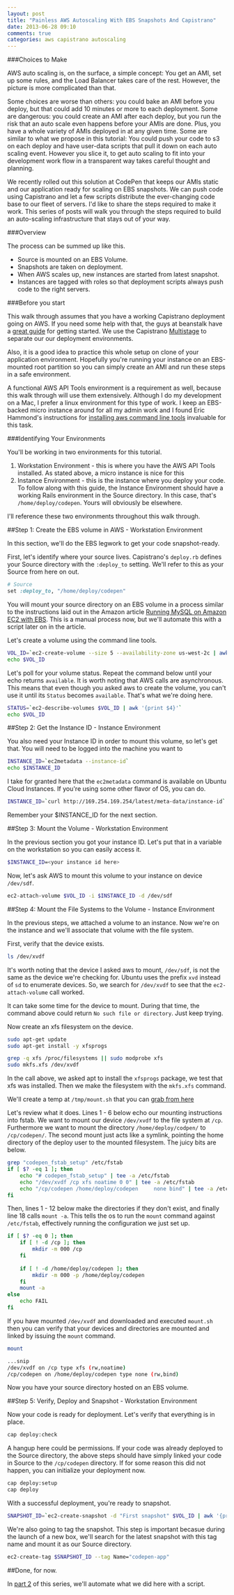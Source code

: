 ```yaml
---
layout: post
title: "Painless AWS Autoscaling With EBS Snapshots And Capistrano"
date: 2013-06-28 09:10
comments: true
categories: aws capistrano autoscaling
---
```


###Choices to Make

AWS auto scaling is, on the surface, a simple concept: You get an AMI, set up some rules, and the Load Balancer takes care of the rest.  However, the picture is more complicated than that.  

Some choices are worse than others: you could bake an AMI before you deploy, but that could add 10 minutes or more to each deployment.  Some are dangerous: you could create an AMI after each deploy, but you run the risk that an auto scale even happens before your AMIs are done.  Plus, you have a whole variety of AMIs deployed in at any given time.  Some are similar to what we propose in this tutorial: You could push your code to s3 on each deploy and have user-data scripts that pull it down on each auto scaling event.  However you slice it, to get auto scaling to fit into your development work flow in a transparent way takes careful thought and planning.  

We recently rolled out this solution at CodePen that keeps our AMIs static and our application ready for scaling on EBS snapshots.  We can push code using Capistrano and let a few scripts distribute the ever-changing code base to our fleet of servers. I'd like to share the steps required to make it work.  This series of posts will walk you through the steps required to build an auto-scaling infrastructure that stays out of your way.  

###Overview

The process can be summed up like this.

* Source is mounted on an EBS Volume.
* Snapshots are taken on deployment.
* When AWS scales up, new instances are started from latest snapshot.
* Instances are tagged with roles so that deployment scripts always push code to the right servers.

###Before you start

This walk through assumes that you have a working Capistrano deployment going on AWS.  If you need some help with that, the guys at beanstalk have a [great guide](http://guides.beanstalkapp.com/deployments/deploy-with-capistrano.html) for getting started.  We use the Capistrano [Multistage](https://github.com/capistrano/capistrano/wiki/2.x-Multistage-Extension) to separate our our deployment environments.

Also, it is a good idea to practice this whole setup on clone of your application environment.  Hopefully you're running your instance on an EBS-mounted root partition so you can simply create an AMI and run these steps in a safe environment.

A functional AWS API Tools environment is a requirement as well, because this walk through will use them extensively. Although I do my development on a Mac, I prefer a linux environment for this type of work.  I keep an EBS-backed micro instance around for all my admin work and I found Eric Hammond's instructions for [installing aws command line tools](http://alestic.com/2012/09/aws-command-line-tools) invaluable for this task.  


###Identifying Your Environments

You'll be working in two environments for this tutorial.

1. Workstation Environment - this is where you have the AWS API Tools installed.  As stated above, a micro instance is nice for this
1. Instance Environment - this is the instance where you deploy your code.  To follow along with this guide, the Instance Environment should have a working Rails environment in the Source directory.  In this case, that's `/home/deploy/codepen`.  Yours will obviously be elsewhere.

I'll reference these two environments throughout this walk through.

##Step 1: Create the EBS volume in AWS - Workstation Environment

In this section, we'll do the EBS legwork to get your code snapshot-ready.

First, let's identify where your source lives.  Capistrano's `deploy.rb` defines your Source directory with the `:deploy_to` setting.  We'll refer to this as your Source from here on out.

```ruby
# Source
set :deploy_to, "/home/deploy/codepen"
```

You will mount your source directory on an EBS volume in a process similar to the instructions laid out in the Amazon article [Running MySQL on Amazon EC2 with EBS](http://aws.amazon.com/articles/1663).  This is a manual process now, but we'll automate this with a script later on in the article.  

Let's create a volume using the command line tools.

```bash
VOL_ID=`ec2-create-volume --size 5 --availability-zone us-west-2c | awk '{print $2}'`
echo $VOL_ID
```

Let's poll for your volume status.  Repeat the command below until your echo returns `available`.  It is worth noting that AWS calls are asynchronous.  This means that even though you asked aws to create the volume, you can't use it until its `Status` becomes `available`.  That's what we're doing here.

```bash
STATUS=`ec2-describe-volumes $VOL_ID | awk '{print $4}'`
echo $VOL_ID
```


##Step 2: Get the Instance ID - Instance Environment

You also need your Instance ID in order to mount this volume, so let's get that.  You will need to be logged into the machine you want to 

```bash
INSTANCE_ID=`ec2metadata --instance-id`
echo $INSTANCE_ID
```

I take for granted here that the `ec2metadata` command is available on Ubuntu Cloud Instances.  If you're using some other flavor of OS, you can do.

```bash
INSTANCE_ID=`curl http://169.254.169.254/latest/meta-data/instance-id`
```

Remember your $INSTANCE_ID for the next section.




##Step 3: Mount the Volume - Workstation Environment 

In the previous section you got your instance ID.  Let's put that in a variable on the workstation so you can easily access it.

```bash
$INSTANCE_ID=<your instance id here>
```

Now, let's ask AWS to mount this volume to your instance on device `/dev/sdf`.

```bash
ec2-attach-volume $VOL_ID -i $INSTANCE_ID -d /dev/sdf
```



##Step 4: Mount the File Systems to the Volume - Instance Environment

In the previous steps, we attached a volume to an instance.  Now we're on the instance and we'll associate that volume with the file system.

First, verify that the device exists.

```bash
ls /dev/xvdf
```

It's worth noting that the device I asked aws to mount, `/dev/sdf`, is not the same as the device we're checking for.  Ubuntu uses the prefix `xvd` instead of `sd` to enumerate devices.  So, we search for `/dev/xvdf` to see that the `ec2-attach-volume` call worked. 

It can take some time for the device to mount.  During that time, the command above could return `No such file or directory`.  Just keep trying.


Now create an xfs filesystem on the device.

```bash
sudo apt-get update
sudo apt-get install -y xfsprogs

grep -q xfs /proc/filesystems || sudo modprobe xfs
sudo mkfs.xfs /dev/xvdf
```

In the call above, we asked apt to install the `xfsprogs` package, we test that xfs was installed.  Then we make the filesystem with the `mkfs.xfs` command.

We'll create a temp at `/tmp/mount.sh` that you can [grab from here](https://gist.github.com/tsabat/5887028#file-mount-sh) 

Let's review what it does.  Lines 1 - 6 below echo our mounting instructions into fstab.  We want to mount our device `/dev/xvdf` to the file system at `/cp`.  Furthermore we want to mount the directory `/home/deploy/codpen/` to `/cp/codepen/`.  The second mount just acts like a symlink, pointing the home directory of the deploy user to the mounted filesystem.  The juicy bits are below.

```bash
grep "codepen_fstab_setup" /etc/fstab
if [ $? -eq 1 ]; then
    echo "# codepen_fstab_setup" | tee -a /etc/fstab
    echo "/dev/xvdf /cp xfs noatime 0 0" | tee -a /etc/fstab
    echo "/cp/codepen /home/deploy/codepen     none bind" | tee -a /etc/fstab
fi
```

Then, lines 1 - 12 below make the directories if they don't exist, and finally line 18 calls `mount -a`.  This tells the os to run the `mount` command against `/etc/fstab`, effectively running the configuration we just set up.

```bash
if [ $? -eq 0 ]; then
    if [ ! -d /cp ]; then
        mkdir -m 000 /cp
    fi
 
    if [ ! -d /home/deploy/codepen ]; then
        mkdir -m 000 -p /home/deploy/codepen
    fi
    mount -a
else
    echo FAIL
fi
```

If you have mounted `/dev/xvdf` and downloaded and executed `mount.sh` then you can verify that your devices and directories are mounted and linked by issuing the `mount` command.

```bash
mount

...snip
/dev/xvdf on /cp type xfs (rw,noatime)
/cp/codepen on /home/deploy/codepen type none (rw,bind)
```

Now you have your source directory hosted on an EBS volume.


##Step 5: Verify, Deploy and Snapshot - Workstation Environment


Now your code is ready for deployment.  Let's verify that everything is in place.

```bash
cap deploy:check
```

A hangup here could be permissions.  If your code was already deployed to the Source directory, the above steps should have simply linked your code in Source to the `/cp/codepen` directory.  If for some reason this did not happen, you can initialize your deployment now.

```bash
cap deploy:setup
cap deploy
```

With a successful deployment, you're ready to snapshot.

```bash
SNAPSHOT_ID=`ec2-create-snapshot -d "First snapshot" $VOL_ID | awk '{print $2}'`
```

We're also going to tag the snapshot.  This step is important becasue during the launch of a new box, we'll search for the latest snapshot with this tag name and mount it as our Source directory.

```bash
ec2-create-tag $SNAPSHOT_ID --tag Name="codepen-app"
```

##Done, for now.

In [part 2](/blog/2013/06/29/painless-aws-autoscaling-with-ebs-snapshots-and-capistrano-part-2) of this series, we'll automate what we did here with a script.
